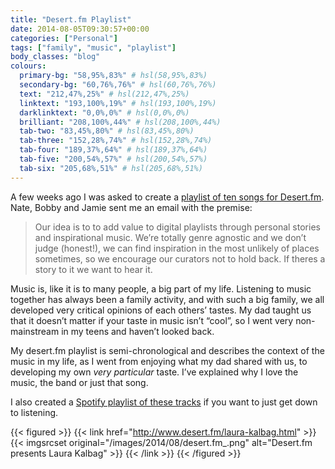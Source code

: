 ```yaml
---
title: "Desert.fm Playlist"
date: 2014-08-05T09:30:57+00:00
categories: ["Personal"]
tags: ["family", "music", "playlist"]
body_classes: "blog"
colours:
  primary-bg: "58,95%,83%" # hsl(58,95%,83%)
  secondary-bg: "60,76%,76%" # hsl(60,76%,76%)
  text: "212,47%,25%" # hsl(212,47%,25%)
  linktext: "193,100%,19%" # hsl(193,100%,19%)
  darklinktext: "0,0%,0%" # hsl(0,0%,0%)
  brilliant: "208,100%,44%" # hsl(208,100%,44%)
  tab-two: "83,45%,80%" # hsl(83,45%,80%)
  tab-three: "152,28%,74%" # hsl(152,28%,74%)
  tab-four: "189,37%,64%" # hsl(189,37%,64%)
  tab-five: "200,54%,57%" # hsl(200,54%,57%)
  tab-six: "205,68%,51%" # hsl(205,68%,51%)
---
```


A few weeks ago I was asked to create a [playlist of ten songs for Desert.fm](http://www.desert.fm/laura-kalbag.html). Nate, Bobby and Jamie sent me an email with the premise:

> Our idea is to to add value to digital playlists through personal stories and inspirational music. We’re totally genre agnostic and we don’t judge (honest!), we can find inspiration in the most unlikely of places sometimes, so we encourage our curators not to hold back. If theres a story to it we want to hear it.

Music is, like it is to many people, a big part of my life. Listening to music together has always been a family activity, and with such a big family, we all developed very critical opinions of each others’ tastes. My dad taught us that it doesn’t matter if your taste in music isn’t “cool”, so I went very non-mainstream in my teens and haven’t looked back.

My desert.fm playlist is semi-chronological and describes the context of the music in my life, as I went from enjoying what my dad shared with us, to developing my own *very particular* taste. I’ve explained why I love the music, the band or just that song.

I also created a [Spotify playlist of these tracks](http://open.spotify.com/user/laurakalbag/playlist/0cPri8LcgM6XgoNcILuDO2) if you want to just get down to listening.

{{< figured >}}
  {{< link href="http://www.desert.fm/laura-kalbag.html" >}}
  	{{< imgsrcset original="/images/2014/08/desert.fm_.png" alt="Desert.fm presents Laura Kalbag" >}}
  {{< /link >}}
{{< /figured >}}

	